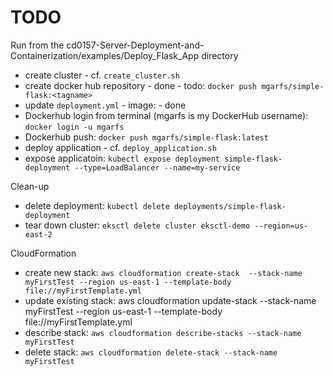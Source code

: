
# TODO

Run from the cd0157-Server-Deployment-and-Containerization/examples/Deploy_Flask_App directory

- create cluster - cf. `create_cluster.sh`
- create docker hub repository - done - todo: `docker push mgarfs/simple-flask:<tagname>`
- update `deployment.yml` - image: - done
- Dockerhub login from terminal (mgarfs is my DockerHub username):
`docker login -u mgarfs`
- Dockerhub push:
`docker push mgarfs/simple-flask:latest`
- deploy application - cf. `deploy_application.sh`
- expose applicatoin: 
`kubectl expose deployment simple-flask-deployment --type=LoadBalancer --name=my-service`

Clean-up

- delete deployment:
`kubectl delete deployments/simple-flask-deployment`
- tear down cluster:
`eksctl delete cluster eksctl-demo --region=us-east-2`

CloudFormation

- create new stack:
`aws cloudformation create-stack  --stack-name myFirstTest --region us-east-1 --template-body file://myFirstTemplate.yml`
- update existing stack:
aws cloudformation update-stack  --stack-name myFirstTest --region us-east-1 --template-body file://myFirstTemplate.yml
- describe stack:
`aws cloudformation describe-stacks --stack-name myFirstTest`
- delete stack:
`aws cloudformation delete-stack --stack-name myFirstTest`

